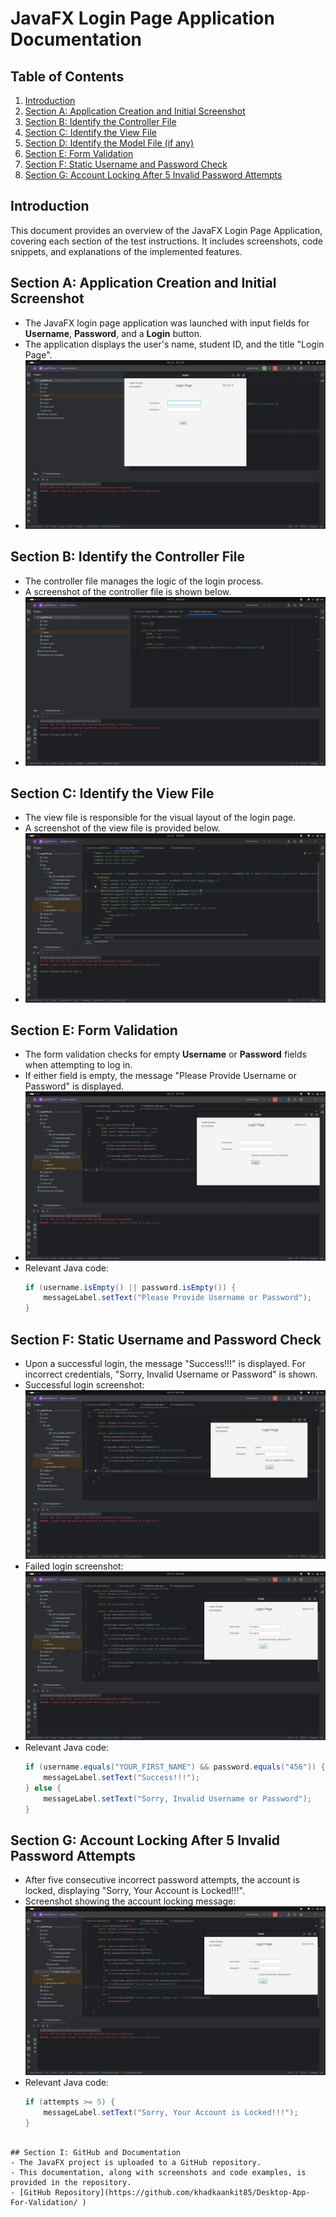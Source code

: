 # JavaFX Login Page Application Documentation

## Table of Contents

1. [Introduction](#introduction)
2. [Section A: Application Creation and Initial Screenshot](#section-a-application-creation-and-initial-screenshot)
3. [Section B: Identify the Controller File](#section-b-identify-the-controller-file)
4. [Section C: Identify the View File](#section-c-identify-the-view-file)
5. [Section D: Identify the Model File (if any)](#section-d-identify-the-model-file-if-any)
6. [Section E: Form Validation](#section-e-form-validation)
7. [Section F: Static Username and Password Check](#section-f-static-username-and-password-check)
8. [Section G: Account Locking After 5 Invalid Password Attempts](#section-g-account-locking-after-5-invalid-password-attempts)

## Introduction

This document provides an overview of the JavaFX Login Page Application, covering each section of the test instructions. It includes screenshots, code snippets, and explanations of the implemented features.

## Section A: Application Creation and Initial Screenshot

- The JavaFX login page application was launched with input fields for **Username**, **Password**, and a **Login** button.
- The application displays the user's name, student ID, and the title "Login Page".
- ![Application Screenshot](https://github.com/khadkaankit85/Assets/blob/master/JavafxFormValidation/7.png)

## Section B: Identify the Controller File

- The controller file manages the logic of the login process.
- A screenshot of the controller file is shown below.
- ![Controller File Screenshot](https://github.com/khadkaankit85/Assets/blob/master/JavafxFormValidation/4.png)

## Section C: Identify the View File

- The view file is responsible for the visual layout of the login page.
- A screenshot of the view file is provided below.
- ![View File Screenshot](https://github.com/khadkaankit85/Assets/blob/master/JavafxFormValidation/3.png)

## Section E: Form Validation

- The form validation checks for empty **Username** or **Password** fields when attempting to log in.
- If either field is empty, the message "Please Provide Username or Password" is displayed.
- ![Validation Message Screenshot](https://github.com/khadkaankit85/Assets/blob/master/JavafxFormValidation/6.png)
- Relevant Java code:
  ```java
  if (username.isEmpty() || password.isEmpty()) {
      messageLabel.setText("Please Provide Username or Password");
  }
  ```

## Section F: Static Username and Password Check

- Upon a successful login, the message "Success!!!" is displayed. For incorrect credentials, "Sorry, Invalid Username or Password" is shown.
- Successful login screenshot:
  ![Successful Login](https://github.com/khadkaankit85/Assets/blob/master/JavafxFormValidation/10.png)
- Failed login screenshot:
  ![Failed Login](https://github.com/khadkaankit85/Assets/blob/master/JavafxFormValidation/8.png)
- Relevant Java code:
  ```java
  if (username.equals("YOUR_FIRST_NAME") && password.equals("456")) {
      messageLabel.setText("Success!!!");
  } else {
      messageLabel.setText("Sorry, Invalid Username or Password");
  }
  ```

## Section G: Account Locking After 5 Invalid Password Attempts

- After five consecutive incorrect password attempts, the account is locked, displaying "Sorry, Your Account is Locked!!!".
- Screenshot showing the account locking message:
  ![Account Locked](https://github.com/khadkaankit85/Assets/blob/master/JavafxFormValidation/8.png)
- Relevant Java code:
  ```java
  if (attempts >= 5) {
      messageLabel.setText("Sorry, Your Account is Locked!!!");
  }
  ```

```

## Section I: GitHub and Documentation
- The JavaFX project is uploaded to a GitHub repository.
- This documentation, along with screenshots and code examples, is provided in the repository.
- [GitHub Repository](https://github.com/khadkaankit85/Desktop-App-For-Validation/ )
```
